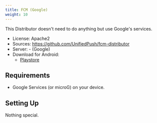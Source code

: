 ```yaml
---
title: FCM (Google)
weight: 10
---
```


This Distributor doesn't need to do anything but use Google's services.

* License: Apache2
* Sources: <https://github.com/UnifiedPush/fcm-distributor>
* Server: - (Google)
* Download for Android:
  * [Playstore](https://play.google.com/store/apps/details?id=org.unifiedpush.distributor.fcm)
  
## Requirements

* Google Services (or microG) on your device.

## Setting Up

Nothing special.
